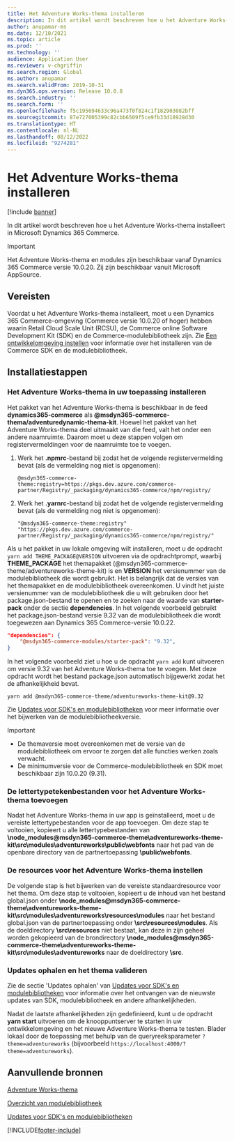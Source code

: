 ```yaml
---
title: Het Adventure Works-thema installeren
description: In dit artikel wordt beschreven hoe u het Adventure Works-thema installeert in Microsoft Dynamics 365 Commerce.
author: anupamar-ms
ms.date: 12/10/2021
ms.topic: article
ms.prod: ''
ms.technology: ''
audience: Application User
ms.reviewer: v-chgriffin
ms.search.region: Global
ms.author: anupamar
ms.search.validFrom: 2019-10-31
ms.dyn365.ops.version: Release 10.0.8
ms.search.industry: ''
ms.search.form: ''
ms.openlocfilehash: f5c195694633c96a473f0f824c1f182903082bff
ms.sourcegitcommit: 87e727005399c82cbb6509f5ce9fb33d18928d30
ms.translationtype: HT
ms.contentlocale: nl-NL
ms.lasthandoff: 08/12/2022
ms.locfileid: "9274281"
---
```

# <a name="install-the-adventure-works-theme"></a>Het Adventure Works-thema installeren

[!include [banner](includes/banner.md)]

In dit artikel wordt beschreven hoe u het Adventure Works-thema installeert in Microsoft Dynamics 365 Commerce. 

> [!IMPORTANT]
> Het Adventure Works-thema en modules zijn beschikbaar vanaf Dynamics 365 Commerce versie 10.0.20. Zij zijn beschikbaar vanuit Microsoft AppSource.

## <a name="prerequisites"></a>Vereisten

Voordat u het Adventure Works-thema installeert, moet u een Dynamics 365 Commerce-omgeving (Commerce versie 10.0.20 of hoger) hebben waarin Retail Cloud Scale Unit (RCSU), de Commerce online Software Development Kit (SDK) en de Commerce-modulebibliotheek zijn. Zie [Een ontwikkelomgeving instellen](e-commerce-extensibility/setup-dev-environment.md) voor informatie over het installeren van de Commerce SDK en de modulebibliotheek. 

## <a name="installation-steps"></a>Installatiestappen

### <a name="install-the-adventure-works-theme-in-your-application"></a>Het Adventure Works-thema in uw toepassing installeren

Het pakket van het Adventure Works-thema is beschikbaar in de feed **dynamics365-commerce** als **@msdyn365-commerce-thema/adventuredynamic-thema-kit**. Hoewel het pakket van het Adventure Works-thema deel uitmaakt van die feed, valt het onder een andere naamruimte. Daarom moet u deze stappen volgen om registervermeldingen voor de naamruimte toe te voegen.

1. Werk het **.npmrc**-bestand bij zodat het de volgende registervermelding bevat (als de vermelding nog niet is opgenomen):

    `@msdyn365-commerce-theme:registry=https://pkgs.dev.azure.com/commerce-partner/Registry/_packaging/dynamics365-commerce/npm/registry/`

1. Werk het **.yarnrc**-bestand bij zodat het de volgende registervermelding bevat (als de vermelding nog niet is opgenomen):

    `"@msdyn365-commerce-theme:registry" "https://pkgs.dev.azure.com/commerce-partner/Registry/_packaging/dynamics365-commerce/npm/registry/"`  
    
Als u het pakket in uw lokale omgeving wilt installeren, moet u de opdracht `yarn add THEME_PACKAGE@VERSION` uitvoeren via de opdrachtprompt, waarbij **THEME_PACKAGE** het themapakket (@msdyn365-commerce-theme/adventureworks-theme-kit) is en **VERSION** het versienummer van de modulebibliotheek die wordt gebruikt. Het is belangrijk dat de versies van het themapakket en de modulebibliotheek overeenkomen. U vindt het juiste versienummer van de modulebibliotheek die u wilt gebruiken door het package.json-bestand te openen en te zoeken naar de waarde van **starter-pack** onder de sectie **dependencies**. In het volgende voorbeeld gebruikt het package.json-bestand versie 9.32 van de modulebibliotheek die wordt toegewezen aan Dynamics 365 Commerce-versie 10.0.22.  

```json
"dependencies": {
    "@msdyn365-commerce-modules/starter-pack": "9.32",
}
```

In het volgende voorbeeld ziet u hoe u de opdracht `yarn add` kunt uitvoeren om versie 9.32 van het Adventure Works-thema toe te voegen. Met deze opdracht wordt het bestand package.json automatisch bijgewerkt zodat het de afhankelijkheid bevat.

`yarn add @msdyn365-commerce-theme/adventureworks-theme-kit@9.32`

Zie [Updates voor SDK's en modulebibliotheken](e-commerce-extensibility/sdk-updates.md) voor meer informatie over het bijwerken van de modulebibliotheekversie. 

> [!IMPORTANT]
> - De themaversie moet overeenkomen met de versie van de modulebibliotheek om ervoor te zorgen dat alle functies werken zoals verwacht. 
> - De minimumversie voor de Commerce-modulebibliotheek en SDK moet beschikbaar zijn 10.0.20 (9.31). 

### <a name="add-the-font-files-for-the-adventure-works-theme"></a>De lettertypetekenbestanden voor het Adventure Works-thema toevoegen

Nadat het Adventure Works-thema in uw app is geïnstalleerd, moet u de vereiste lettertypebestanden voor de app toevoegen. Om deze stap te voltooien, kopieert u alle lettertypebestanden van **\node_modules@msdyn365-commerce-theme\adventureworks-theme-kit\src\modules\adventureworks\public\webfonts** naar het pad van de openbare directory van de partnertoepassing **\public\webfonts**.

### <a name="set-up-the-resources-for-the-adventure-works-theme"></a>De resources voor het Adventure Works-thema instellen

De volgende stap is het bijwerken van de vereiste standaardresource voor het thema. Om deze stap te voltooien, kopieert u de inhoud van het bestand global.json onder **\node_modules@msdyn365-commerce-theme\adventureworks-theme-kit\src\modules\adventureworks\resources\modules** naar het bestand global.json van de partnertoepassing onder **\src\resources\modules**. Als de doeldirectory **\src\resources** niet bestaat, kan deze in zijn geheel worden gekopieerd van de brondirectory **\node_modules@msdyn365-commerce-theme\adventureworks-theme-kit\src\modules\adventureworks** naar de doeldirectory **\src**.

### <a name="pull-updates-and-validate-the-theme"></a>Updates ophalen en het thema valideren

Zie de sectie 'Updates ophalen' van [Updates voor SDK's en modulebibliotheken](e-commerce-extensibility/sdk-updates.md#pull-updates) voor informatie over het ontvangen van de nieuwste updates van SDK, modulebibliotheek en andere afhankelijkheden.

Nadat de laatste afhankelijkheden zijn gedefinieerd, kunt u de opdracht **yarn start** uitvoeren om de knooppuntserver te starten in uw ontwikkelomgeving en het nieuwe Adventure Works-thema te testen. Blader lokaal door de toepassing met behulp van de queryreeksparameter `?theme=adventureworks` (bijvoorbeeld `https://localhost:4000/?theme=adventureworks`).

## <a name="additional-resources"></a>Aanvullende bronnen

[Adventure Works-thema](adventure-works-theme.md)

[Overzicht van modulebibliotheek](starter-kit-overview.md)

[Updates voor SDK's en modulebibliotheken](e-commerce-extensibility/sdk-updates.md)

[!INCLUDE[footer-include](../includes/footer-banner.md)]
